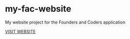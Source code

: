 # my-fac-website
My website project for the Founders and Coders application

[VISIT WEBSITE](https://redhellier.github.io/my-fac-website/)
